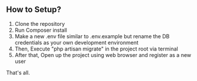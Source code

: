 ## How to Setup?
1. Clone the repository
2. Run Composer install
3. Make a new .env file similar to .env.example but rename the DB credentials as your own development environment
4. Then, Execute "php artisan migrate" in the project root via terminal
5. After that, Open up the project using web browser and register as a new user

That's all. 
